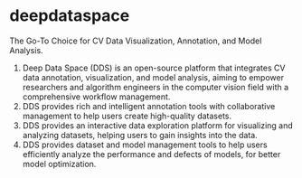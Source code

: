# deepdataspace
The Go-To Choice for CV Data Visualization, Annotation, and Model Analysis.  
1. Deep Data Space (DDS) is an open-source platform that integrates CV data annotation, visualization, 
and model analysis, aiming to empower researchers and algorithm engineers in the computer vision field 
with a comprehensive workflow management.
2. DDS provides rich and intelligent annotation tools with collaborative management to help users create high-quality datasets.
3. DDS provides an interactive data exploration platform for visualizing and analyzing datasets, helping users to gain insights into the data.
4. DDS provides dataset and model management tools to help users efficiently analyze the performance and defects of models, for better model optimization.
